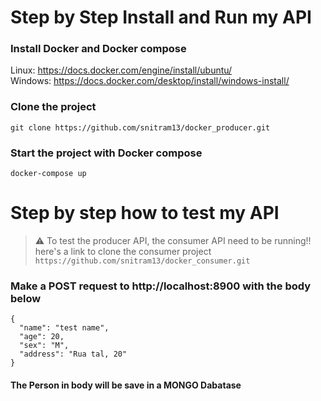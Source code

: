 # Step by Step Install and Run my API

### Install Docker and Docker compose
  Linux: https://docs.docker.com/engine/install/ubuntu/  </br>
  Windows: https://docs.docker.com/desktop/install/windows-install/

### Clone the project
  ```git clone https://github.com/snitram13/docker_producer.git```
 
### Start the project with Docker compose
 ```docker-compose up```
 
# Step by step how to test my API

> :warning: To test the producer API, the consumer API need to be running!! </br>
> here's a link to clone the consumer project ```https://github.com/snitram13/docker_consumer.git```

### Make a POST request to http://localhost:8900 with the body below
``` 
{
  "name": "test name",
  "age": 20,
  "sex": "M",
  "address": "Rua tal, 20"
}
```

#### The Person in body will be save in a MONGO Dabatase

